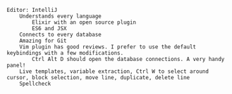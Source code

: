     Editor: IntelliJ
        Understands every language
            Elixir with an open source plugin
            ES6 and JSX
        Connects to every database
        Amazing for Git
        Vim plugin has good reviews. I prefer to use the default keybindings with a few modifications.
            Ctrl Alt D should open the database connections. A very handy panel!
        Live templates, variable extraction, Ctrl W to select around cursor, block selection, move line, duplicate, delete line
        Spellcheck